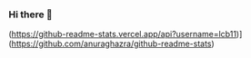 ### Hi there 👋
(https://github-readme-stats.vercel.app/api?username=lcb11)](https://github.com/anuraghazra/github-readme-stats)

<!--
**lcb11/lcb11** is a ✨ _special_ ✨ repository because its `README.md` (this file) appears on your GitHub profile.

Here are some ideas to get you started:

- 🌱 I’m currently learning Java
- 👯 I’m looking to collaborate on Apache Dubbo
- 💬 Ask me about ...
- 📫 How to reach me: ...
-->
